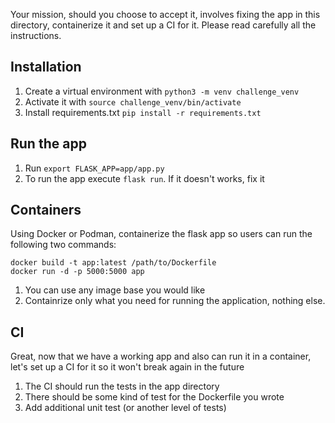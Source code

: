 Your mission, should you choose to accept it, involves fixing the app in this directory, containerize it and set up a CI for it.
Please read carefully all the instructions.

## Installation

1. Create a virtual environment with `python3 -m venv challenge_venv`
2. Activate it with `source challenge_venv/bin/activate`
3. Install requirements.txt `pip install -r requirements.txt`

## Run the app

1. Run `export FLASK_APP=app/app.py`
1. To run the app execute `flask run`. If it doesn't works, fix it


## Containers

Using Docker or Podman, containerize the flask app so users can run the following two commands:

```
docker build -t app:latest /path/to/Dockerfile
docker run -d -p 5000:5000 app
```

1. You can use any image base you would like
2. Containrize only what you need for running the application, nothing else.

## CI

Great, now that we have a working app and also can run it in a container, let's set up a CI for it so it won't break again in the future

1. The CI should run the tests in the app directory
2. There should be some kind of test for the Dockerfile you wrote
2. Add additional unit test (or another level of tests)

